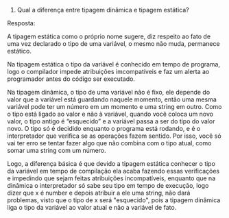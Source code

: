 1. Qual a diferença entre tipagem dinâmica e tipagem estática?

Resposta:

A tipagem estática como o próprio nome sugere, diz respeito ao fato de uma
vez declarado o tipo de uma variável, o mesmo não muda, permanece estático.

Na tipagem estática o tipo da variável é conhecido em tempo de programa, 
logo o compilador impede atribuições imcompatíveis e faz um alerta ao
programador antes do código ser executado.


Na tipagem dinâmica, o tipo de uma variável não é fixo, ele depende do valor
que a variável está guardando naquele momento, então uma mesma variável pode 
ter um número em um momento e uma string em outro. Como o tipo está ligado
ao valor e não à variável, quando você coloca um novo valor, o tipo antigo
é “esquecido” e a variável passa a ser do tipo do valor novo. O tipo só é 
decidido enquanto o programa está rodando, e é o interpretador que verifica
se as operações fazem sentido. Por isso, você só vai ter erro se tentar fazer 
algo que não combina com o tipo atual, como somar uma string com um número.

Logo, a diferença básica é que devido a tipagem estática conhecer o tipo da
variável em tempo de compilação ela acaba fazendo essas verificações e impedindo
que sejam feitas atribuições incompatíveis, enquanto que na dinâmica o interpretador
só sabe seu tipo em tempo de execução, logo dizer que x é number e depois atribuir a ele 
uma string, não dará problemas, visto que o tipo de x será "esquecido", pois a tipagem
dinâmica liga o tipo da variável ao valor atual e não a variável de fato.
